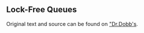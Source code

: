 Lock-Free Queues
----------------

Original text and source can be found on ["Dr.Dobb's][1].

  [1]: http://drdobbs.com/cpp/208801974 "Dr.Dobb's"
